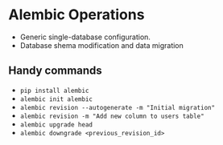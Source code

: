 # Alembic Operations
- Generic single-database configuration.
- Database shema modification and data migration
## Handy commands
- `pip install alembic`
- `alembic init alembic`
- `alembic revision --autogenerate -m "Initial migration"`
- `alembic revision -m "Add new column to users table"`
- `alembic upgrade head`
- `alembic downgrade <previous_revision_id>`